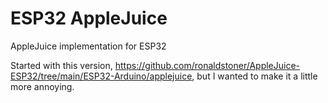 # ESP32 AppleJuice
 AppleJuice implementation for ESP32

Started with this version, https://github.com/ronaldstoner/AppleJuice-ESP32/tree/main/ESP32-Arduino/applejuice, but I wanted to make it a little more annoying.